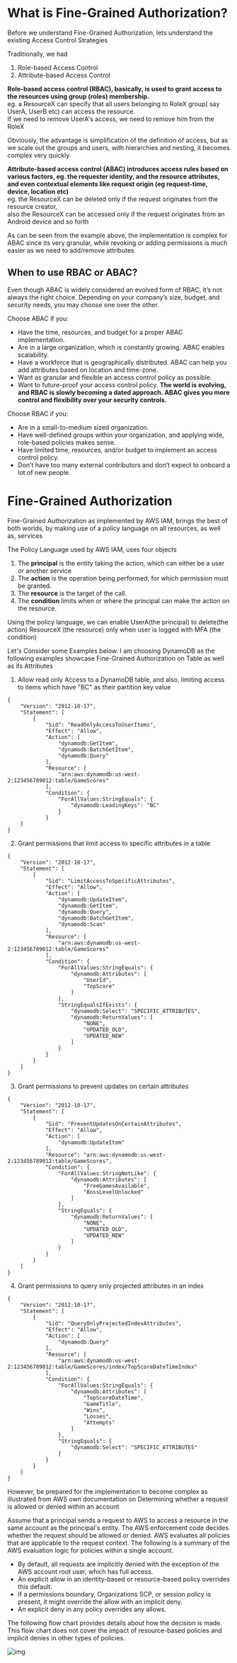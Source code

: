 # What is Fine-Grained Authorization?

Before we understand Fine-Grained Authorization, lets understand the existing Access Control Strategies

Traditionally, we had
1. Role-based Access Control
2. Attribute-based Access Control

**Role-based access control (RBAC), basically, is used to grant access to the resources using group (roles) membership.**  
eg. a ResourceX can specify that all users belonging to RoleX group( say UserA, UserB etc) can access the resource.  
If we need to remove UserA's access, we need to remove him from the RoleX

Obviously, the advantage is simplification of the definition of access, but as we scale out the groups and users, with hierarchies and nesting, it becomes complex very quickly.

**Attribute-based access control (ABAC) introduces access rules based on various factors, eg. the requester identity, and the resource attributes, and even contextual elements like request origin (eg request-time, device, location etc)**  
eg. the ResourceX can be deleted only if the request originates from the resource creator,   
also the ResourceX can be accessed only if the request originates from an Android device and so forth

As can be seen from the example above, the implementation is complex for ABAC since its very granular, while revoking or adding permissions is much easier as we need to add/remove attributes 


## When to use RBAC or ABAC?
Even though ABAC is widely considered an evolved form of RBAC, it’s not always the right choice. Depending on your company’s size, budget, and security needs, you may choose one over the other.

Choose ABAC if you:
* Have the time, resources, and budget for a proper ABAC implementation.
* Are in a large organization, which is constantly growing. ABAC enables scalability.
* Have a workforce that is geographically distributed. ABAC can help you add attributes based on location and time-zone.
* Want as granular and flexible an access control policy as possible.
* Want to future-proof your access control policy. 
**The world is evolving, and RBAC is slowly becoming a dated approach. ABAC gives you more control and flexibility over your security controls.**

Choose RBAC if you:
* Are in a small-to-medium sized organization.
* Have well-defined groups within your organization, and applying wide, role-based policies makes sense.
* Have limited time, resources, and/or budget to implement an access control policy.
* Don’t have too many external contributors and don’t expect to onboard a lot of new people.

# Fine-Grained Authorization

Fine-Grained Authorization as implemented by AWS IAM, brings the best of both worlds, by making use of a policy language on all resources, as well as, services

The Policy Language used by AWS IAM, uses four objects
1. The **principal** is the entity taking the action, which can either be a user or another service
2. The **action** is the operation being performed, for which permission must be granted. 
3. The **resource** is the target of the call.
4. The **condition** limits when or where the principal can make the action on the resource.

Using the policy language, we can enable UserA(the principal) to delete(the action) ResourceX (the resource) only when user is logged with MFA (the condition)

Let's Consider some Examples below. I am choosing DynamoDB as the following examples showcase Fine-Grained Authorization on Table as well as its Attributes

1. Allow read only Access to a DynamoDB table, and also, limiting access to items which have "BC" as their partition key value  
```text
{
    "Version": "2012-10-17",
    "Statement": [
        {
            "Sid": "ReadOnlyAccessToUserItems",
            "Effect": "Allow",
            "Action": [
                "dynamodb:GetItem",
                "dynamodb:BatchGetItem",
                "dynamodb:Query"
            ],
            "Resource": [
                "arn:aws:dynamodb:us-west-2:123456789012:table/GameScores"
            ],
            "Condition": {
                "ForAllValues:StringEquals": {
                    "dynamodb:LeadingKeys": "BC"
                }
            }
    ]
}
```
2. Grant permissions that limit access to specific attributes in a table
```text
{
    "Version": "2012-10-17",
    "Statement": [
        {
            "Sid": "LimitAccessToSpecificAttributes",
            "Effect": "Allow",
            "Action": [
                "dynamodb:UpdateItem",
                "dynamodb:GetItem",
                "dynamodb:Query",
                "dynamodb:BatchGetItem",
                "dynamodb:Scan"
            ],
            "Resource": [
                "arn:aws:dynamodb:us-west-2:123456789012:table/GameScores"
            ],
            "Condition": {
                "ForAllValues:StringEquals": {
                    "dynamodb:Attributes": [
                        "UserId",
                        "TopScore"
                    ]
                },
                "StringEqualsIfExists": {
                    "dynamodb:Select": "SPECIFIC_ATTRIBUTES",
                    "dynamodb:ReturnValues": [
                        "NONE",
                        "UPDATED_OLD",
                        "UPDATED_NEW"
                    ]
                }
            }
        }
    ]
}
```
3. Grant permissions to prevent updates on certain attributes
```text
{
    "Version": "2012-10-17",
    "Statement": [
        {
            "Sid": "PreventUpdatesOnCertainAttributes",
            "Effect": "Allow",
            "Action": [
                "dynamodb:UpdateItem"
            ],
            "Resource": "arn:aws:dynamodb:us-west-2:123456789012:table/GameScores",
            "Condition": {
                "ForAllValues:StringNotLike": {
                    "dynamodb:Attributes": [
                        "FreeGamesAvailable",
                        "BossLevelUnlocked"
                    ]
                },
                "StringEquals": {
                    "dynamodb:ReturnValues": [
                        "NONE",
                        "UPDATED_OLD",
                        "UPDATED_NEW"
                    ]
                }
            }
        }
    ]
}
```
4. Grant permissions to query only projected attributes in an index
```text
{
    "Version": "2012-10-17",
    "Statement": [
        {
            "Sid": "QueryOnlyProjectedIndexAttributes",
            "Effect": "Allow",
            "Action": [
                "dynamodb:Query"
            ],
            "Resource": [
                "arn:aws:dynamodb:us-west-2:123456789012:table/GameScores/index/TopScoreDateTimeIndex"
            ],
            "Condition": {
                "ForAllValues:StringEquals": {
                    "dynamodb:Attributes": [
                        "TopScoreDateTime",
                        "GameTitle",
                        "Wins",
                        "Losses",
                        "Attempts"
                    ]
                },
                "StringEquals": {
                    "dynamodb:Select": "SPECIFIC_ATTRIBUTES"
                }
            }
        }
    ]
}
```


However, be prepared for the implementation to become complex as illustrated from AWS own documentation on Determining whether a request is allowed or denied within an account

Assume that a principal sends a request to AWS to access a resource in the same account as the principal's entity. The AWS enforcement code decides whether the request should be allowed or denied. AWS evaluates all policies that are applicable to the request context. The following is a summary of the AWS evaluation logic for policies within a single account.

* By default, all requests are implicitly denied with the exception of the AWS account root user, which has full access. 
* An explicit allow in an identity-based or resource-based policy overrides this default.
* If a permissions boundary, Organizations SCP, or session policy is present, it might override the allow with an implicit deny.
* An explicit deny in any policy overrides any allows.

The following flow chart provides details about how the decision is made. This flow chart does not cover the impact of resource-based policies and implicit denies in other types of policies.

![img](imgs/PolicyEvaluationHorizontal111621.png)
 

